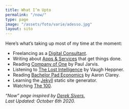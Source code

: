 ```yaml
---
title: What I’m Upto
permalink: "/now/"
type: page
image: "/assets/foto/varie/adesso.jpg"
layout: sito
---
```


Here’s what’s taking up most of my time at the moment:

- Freelancing as a [Digital Consultant][1].
- Writing about [Apps & Services][2] that get things done.
- Reading [Company of One][3] by Paul Jarvis.
- Listening to [The Lost Intelligence][4] by Vaugh Heppner.
- Reading [Bachelor Pad Economics][5] by  Aaron Clarey.
- Learning the [Jekyll][6] static site generator.
- Watching [The 100][7].


*“Now” page inspired by [Derek Sivers.][0]*
<br>
*Last Updated: October 6th 2020.*

[0]: https://sivers.org/nowff
[1]: /studio/
[2]: /articles/
[3]: https://ofone.co
[4]: https://www.goodreads.com/book/show/52314737-the-lost-intelligence
[5]: https://www.goodreads.com/book/show/20442872-bachelor-pad-economics
[6]: https://jekyllrb.com
[7]: https://www.imdb.com/title/tt2661044/

